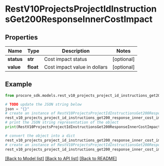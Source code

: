 # RestV10ProjectsProjectIdInstructionsGet200ResponseInnerCostImpact


## Properties

Name | Type | Description | Notes
------------ | ------------- | ------------- | -------------
**status** | **str** | Cost impact status | [optional] 
**value** | **float** | Cost impact value in dollars | [optional] 

## Example

```python
from procore_sdk.models.rest_v10_projects_project_id_instructions_get200_response_inner_cost_impact import RestV10ProjectsProjectIdInstructionsGet200ResponseInnerCostImpact

# TODO update the JSON string below
json = "{}"
# create an instance of RestV10ProjectsProjectIdInstructionsGet200ResponseInnerCostImpact from a JSON string
rest_v10_projects_project_id_instructions_get200_response_inner_cost_impact_instance = RestV10ProjectsProjectIdInstructionsGet200ResponseInnerCostImpact.from_json(json)
# print the JSON string representation of the object
print(RestV10ProjectsProjectIdInstructionsGet200ResponseInnerCostImpact.to_json())

# convert the object into a dict
rest_v10_projects_project_id_instructions_get200_response_inner_cost_impact_dict = rest_v10_projects_project_id_instructions_get200_response_inner_cost_impact_instance.to_dict()
# create an instance of RestV10ProjectsProjectIdInstructionsGet200ResponseInnerCostImpact from a dict
rest_v10_projects_project_id_instructions_get200_response_inner_cost_impact_from_dict = RestV10ProjectsProjectIdInstructionsGet200ResponseInnerCostImpact.from_dict(rest_v10_projects_project_id_instructions_get200_response_inner_cost_impact_dict)
```
[[Back to Model list]](../README.md#documentation-for-models) [[Back to API list]](../README.md#documentation-for-api-endpoints) [[Back to README]](../README.md)


